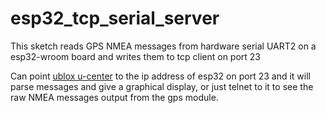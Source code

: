 # esp32_tcp_serial_server
This sketch reads GPS NMEA messages from hardware serial UART2 on a esp32-wroom board and writes them to tcp client on port 23

Can point [ublox u-center](https://www.u-blox.com/en/product/u-center) to the ip address of esp32 on port 23 and it will parse
messages and give a graphical display, or just telnet to it to see the raw NMEA messages output from the gps module.

